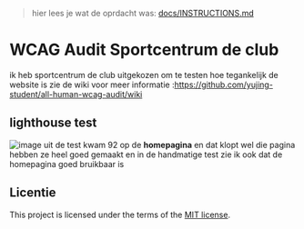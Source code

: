 > hier lees je wat de oprdacht was: [docs/INSTRUCTIONS.md](https://github.com/fdnd-task/all-human-wcag-audit/blob/main/docs/INSTRUCTIONS.md)

# WCAG Audit Sportcentrum de club

ik heb sportcentrum de club uitgekozen om te testen hoe tegankelijk de website is zie de wiki voor meer informatie :https://github.com/yujing-student/all-human-wcag-audit/wiki

## lighthouse test
![image](https://github.com/yujing-student/all-human-wcag-audit/assets/100352887/50e9d6e2-8448-452b-b7f0-d0c65bc8dabb)
uit de test kwam 92 op de **homepagina** en dat klopt wel die pagina hebben ze heel goed gemaakt en in de handmatige test zie ik ook dat de homepagina goed bruikbaar is


## Licentie

This project is licensed under the terms of the [MIT license](./LICENSE).
